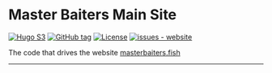 # Master Baiters Main Site

[![Hugo S3](https://github.com/Midwest-Master-Baiters/website/workflows/Hugo%20S3/badge.svg)](https://github.com/Midwest-Master-Baiters/website/actions?query=workflow:"Hugo+S3")
[![GitHub tag](https://img.shields.io/github/tag/Midwest-Master-Baiters/website?include_prereleases=&sort=semver&color=green)](https://github.com/Midwest-Master-Baiters/website/releases/)
[![License](https://img.shields.io/badge/License-Proprietary-green)](https://github.com/Midwest-Master-Baiters/website/blob/main/LICENSE)
[![issues - website](https://img.shields.io/github/issues/Midwest-Master-Baiters/website)](https://github.com/Midwest-Master-Baiters/website/issues)

The code that drives the website [masterbaiters.fish](https://masterbaiters.fish)

---

